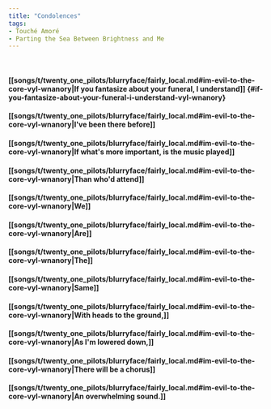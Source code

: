 ```yaml
---
title: "Condolences"
tags:
- Touché Amoré
- Parting the Sea Between Brightness and Me
---
```

&nbsp;
#### [[songs/t/twenty_one_pilots/blurryface/fairly_local.md#im-evil-to-the-core-vyl-wnanory|If you fantasize about your funeral, I understand]] {#if-you-fantasize-about-your-funeral-i-understand-vyl-wnanory}
#### [[songs/t/twenty_one_pilots/blurryface/fairly_local.md#im-evil-to-the-core-vyl-wnanory|I've been there before]]
#### [[songs/t/twenty_one_pilots/blurryface/fairly_local.md#im-evil-to-the-core-vyl-wnanory|If what's more important, is the music played]]
#### [[songs/t/twenty_one_pilots/blurryface/fairly_local.md#im-evil-to-the-core-vyl-wnanory|Than who'd attend]]
#### [[songs/t/twenty_one_pilots/blurryface/fairly_local.md#im-evil-to-the-core-vyl-wnanory|We]]
#### [[songs/t/twenty_one_pilots/blurryface/fairly_local.md#im-evil-to-the-core-vyl-wnanory|Are]]
#### [[songs/t/twenty_one_pilots/blurryface/fairly_local.md#im-evil-to-the-core-vyl-wnanory|The]]
#### [[songs/t/twenty_one_pilots/blurryface/fairly_local.md#im-evil-to-the-core-vyl-wnanory|Same]]
#### [[songs/t/twenty_one_pilots/blurryface/fairly_local.md#im-evil-to-the-core-vyl-wnanory|With heads to the ground,]]
#### [[songs/t/twenty_one_pilots/blurryface/fairly_local.md#im-evil-to-the-core-vyl-wnanory|As I'm lowered down,]]
#### [[songs/t/twenty_one_pilots/blurryface/fairly_local.md#im-evil-to-the-core-vyl-wnanory|There will be a chorus]]
#### [[songs/t/twenty_one_pilots/blurryface/fairly_local.md#im-evil-to-the-core-vyl-wnanory|An overwhelming sound.]]
